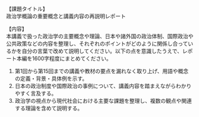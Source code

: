 【課題タイトル】  
政治学概論の重要概念と講義内容の再説明レポート

【内容】  
本講義で扱った政治学の主要概念や理論、日本や諸外国の政治体制、国際政治や公共政策などの内容を整理し、それぞれのポイントがどのように関係し合っているかを自分の言葉で改めて説明してください。以下の点を意識したうえで、レポート本編を1600字程度にまとめてください。  
1. 第1回から第15回までの講義や教材の要点を漏れなく取り上げ、用語や概念の定義・背景・具体例を示す。  
2. 日本の政治制度や国際政治の事例について、講義内容を踏まえながらわかりやすく言及する。  
3. 政治学の視点から現代社会における主要な課題を整理し、複数の観点や関連する理論を含めて説明する。  